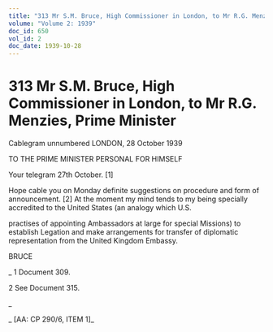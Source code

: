 ```yaml
---
title: "313 Mr S.M. Bruce, High Commissioner in London, to Mr R.G. Menzies, Prime Minister"
volume: "Volume 2: 1939"
doc_id: 650
vol_id: 2
doc_date: 1939-10-28
---
```


# 313 Mr S.M. Bruce, High Commissioner in London, to Mr R.G. Menzies, Prime Minister

Cablegram unnumbered LONDON, 28 October 1939

TO THE PRIME MINISTER PERSONAL FOR HIMSELF

Your telegram 27th October. [1]

Hope cable you on Monday definite suggestions on procedure and form of announcement. [2] At the moment my mind tends to my being specially accredited to the United States (an analogy which U.S.

practises of appointing Ambassadors at large for special Missions) to establish Legation and make arrangements for transfer of diplomatic representation from the United Kingdom Embassy.

BRUCE

_ 1 Document 309.

2 See Document 315.

_

_ [AA: CP 290/6, ITEM 1]_
